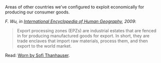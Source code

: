 Areas of other countries we’ve configured to exploit economically for producing our consumer goods.

<cite>F. Wu, in [International Encyclopedia of Human Geography](https://www.sciencedirect.com/topics/earth-and-planetary-sciences/export-processing-zone), 2009</cite>:

> Export processing zones (EPZs) are industrial estates that are fenced in for producing manufactured goods for export. In short, they are trade enclaves that import raw materials, process them, and then export to the world market.

Read: [Worn by Sofi Thanhauser](https://www.penguinrandomhouse.com/books/606856/worn-by-sofi-thanhauser/).
